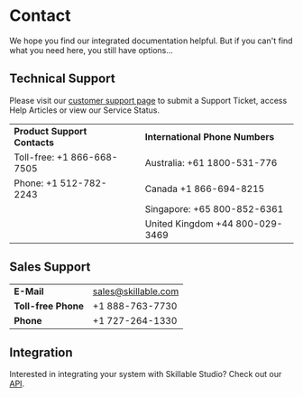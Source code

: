 # Contact 

We hope you find our integrated documentation helpful. But if you can't find what you need here, you still have options...

## Technical Support

Please visit our [customer support page](https://skillable.com/customer-support/) to submit a Support Ticket, access Help Articles or view our Service Status.

||||
|---|---|---|
|**Product Support Contacts**||**International Phone Numbers**|
|Toll-free: +1 866-668-7505 || Australia: +61 1800-531-776|
|Phone: +1 512-782-2243 || Canada +1 866-694-8215|
||| Singapore: +65 800-852-6361|
|||United Kingdom +44 800-029-3469|

## Sales Support
|||
|---|---|
|**E-Mail** | sales@skillable.com|
|**Toll-free Phone** | +1 888-763-7730|
|**Phone** | +1 727-264-1330|

## Integration

Interested in integrating your system with Skillable Studio? Check out our [API](https://connect.skillable.com/).

